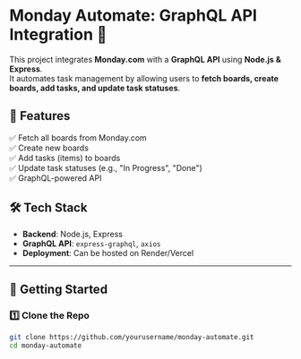 # Monday Automate: GraphQL API Integration 🚀

This project integrates **Monday.com** with a **GraphQL API** using **Node.js & Express**.  
It automates task management by allowing users to **fetch boards, create boards, add tasks, and update task statuses**.  

## 📌 Features  
✅ Fetch all boards from Monday.com  
✅ Create new boards  
✅ Add tasks (items) to boards  
✅ Update task statuses (e.g., "In Progress", "Done")  
✅ GraphQL-powered API  

## 🛠 Tech Stack  
- **Backend**: Node.js, Express  
- **GraphQL API**: `express-graphql`, `axios`  
- **Deployment**: Can be hosted on Render/Vercel  

---

## 🚀 Getting Started  

### 1️⃣ Clone the Repo  
```sh
git clone https://github.com/yourusername/monday-automate.git
cd monday-automate


